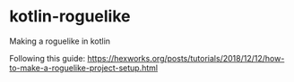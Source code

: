 # kotlin-roguelike
Making a roguelike in kotlin

Following this guide: https://hexworks.org/posts/tutorials/2018/12/12/how-to-make-a-roguelike-project-setup.html

